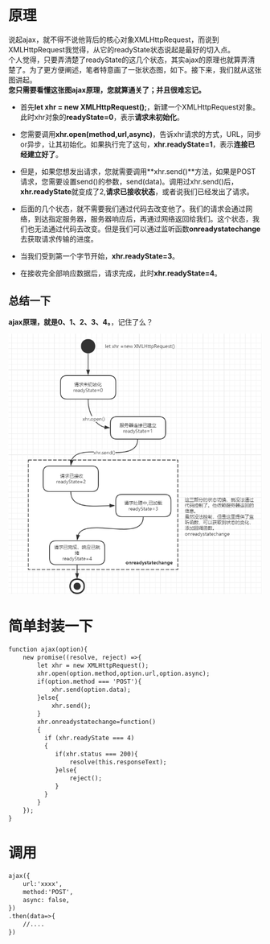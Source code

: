# 原理
说起ajax，就不得不说他背后的核心对象XMLHttpRequest，而说到XMLHttpRequest我觉得，从它的readyState状态说起是最好的切入点。       
个人觉得，只要弄清楚了readyState的这几个状态，其实ajax的原理也就算弄清楚了。为了更方便阐述，笔者特意画了一张状态图，如下。接下来，我们就从这张图讲起。      
**您只需要看懂这张图ajax原理，您就算通关了；并且很难忘记。**    

* 首先**let xhr = new XMLHttpRequest();**，新建一个XMLHttpRequest对象。此时xhr对象的**readyState=0**，表示**请求未初始化**。

* 您需要调用**xhr.open(method,url,async)**，告诉xhr请求的方式，URL，同步or异步，让其初始化。如果执行完了这句，**xhr.readyState=1**，表示**连接已经建立好了**。

* 但是，如果您想发出请求，您就需要调用**xhr.send()**方法，如果是POST请求，您需要设置send()的参数，send(data)。调用过xhr.send()后，**xhr.readyState**就变成了2,**请求已接收状态**，或者说我们已经发出了请求。

* 后面的几个状态，就不需要我们通过代码去改变他了。我们的请求会通过网络，到达指定服务器，服务器响应后，再通过网络返回给我们。这个状态，我们也无法通过代码去改变。但是我们可以通过监听函数**onreadystatechange**去获取请求传输的进度。

* 当我们受到第一个字节开始，**xhr.readyState=3**。

* 在接收完全部响应数据后，请求完成，此时**xhr.readyState=4**。

## 总结一下
**ajax原理，就是0、1、2、3、4。**，记住了么？   


![ajax状态图](/images/2019-05-03-12-28-18.png)



# 简单封装一下

```
function ajax(option){
    new promise((resolve, reject) =>{
        let xhr = new XMLHttpRequest();
        xhr.open(option.method,option.url,option.async);
        if(option.method === 'POST'){
            xhr.send(option.data);
        }else{
            xhr.send();
        }
        xhr.onreadystatechange=function()
        {
          if (xhr.readyState === 4)
          {
             if(xhr.status === 200){
                 resolve(this.responseText);
             }else{
                 reject();
             }
          }
        }
    });
}

```
# 调用
```
ajax({
    url:'xxxx',
    method:'POST',
    async: false,
})
.then(data=>{
    //....
})
```